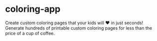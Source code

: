 # coloring-app
Create custom coloring pages that your kids will ❤️ in just seconds! Generate hundreds of printable custom coloring pages for less than the price of a cup of coffee.
